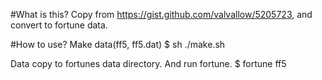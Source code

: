 #What is this?
Copy from https://gist.github.com/valvallow/5205723, and convert to fortune data.

#How to use?
Make data(ff5, ff5.dat)
	$ sh ./make.sh

Data copy to fortunes data directory.
And run fortune.
	$ fortune ff5
